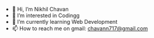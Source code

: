 - 👋 Hi, I’m Nikhil Chavan
- 👀 I’m interested in Codingg    
- 🌱 I’m currently learning Web Development
- 📫 How to reach me on gmail: chavann717@gmail.com

<!---
nikhil3113/nikhil3113 is a ✨ special ✨ repository because its `README.md` (this file) appears on your GitHub profile.
You can click the Preview link to take a look at your changes.
--->
